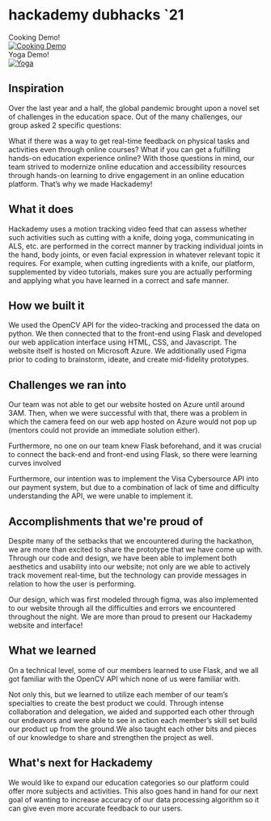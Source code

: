 # hackademy dubhacks `21
Cooking Demo!\
[![Cooking Demo](https://img.youtube.com/vi/5MzVJxgeWio/0.jpg)](https://www.youtube.com/watch?v=5MzVJxgeWio)\
Yoga Demo!\
[![Yoga](https://img.youtube.com/vi/5MzVJxgeWio/0.jpg)](https://www.youtube.com/watch?v=5MzVJxgeWio)

## Inspiration

Over the last year and a half, the global pandemic brought upon a novel set of challenges in the education space. Out of the many challenges, our group asked 2 specific questions: 

What if there was a way to get real-time feedback on physical tasks and activities even through online courses?
What if you can get a fulfilling hands-on education experience online?
With those questions in mind, our team strived to modernize online education and accessibility resources through hands-on learning to drive engagement in an online education platform. That’s why we made Hackademy!


## What it does

Hackademy uses a motion tracking video feed that can assess whether such activities such as cutting with a knife, doing yoga, communicating in ALS, etc. are performed in the correct manner by tracking individual joints in the hand, body joints, or even facial expression in whatever relevant topic it requires. For example, when cutting ingredients with a knife, our platform, supplemented by video tutorials, makes sure you are actually performing and applying what you have learned in a correct and safe manner.

## How we built it

We used the OpenCV API for the video-tracking and processed the data on python. We then connected that to the front-end using Flask and developed our web application interface using HTML, CSS, and Javascript. The website itself is hosted on Microsoft Azure. We additionally used Figma prior to coding to brainstorm, ideate, and create mid-fidelity prototypes.

## Challenges we ran into

Our team was not able to get our website hosted on Azure until around 3AM. Then, when we were successful with that, there was a problem in which the camera feed on our web app hosted on Azure would not pop up (mentors could not provide an immediate solution either).

Furthermore, no one on our team knew Flask beforehand, and it was crucial to connect the back-end and front-end using Flask, so there were learning curves involved

Furthermore, our intention was to implement the Visa Cybersource API into our payment system, but due to a combination of lack of time and difficulty understanding the API, we were unable to implement it.

## Accomplishments that we're proud of

Despite many of the setbacks that we encountered during the hackathon, we are more than excited to share the prototype that we have come up with. Through our code and design, we have been able to implement both aesthetics and usability into our website; not only are we able to actively track movement real-time, but the technology can provide messages in relation to how the user is performing. 

Our design, which was first modeled through figma, was also implemented to our website through all the difficulties and errors we encountered throughout the night. We are more than proud to present our Hackademy website and interface!

## What we learned

On a technical level, some of our members learned to use Flask, and we all got familiar with the OpenCV API which none of us were familiar with.

Not only this, but we learned to utilize each member of our team’s specialties to create the best product we could. Through intense collaboration and delegation, we aided and supported each other through our endeavors and were able to see in action each member’s skill set build our product up from the ground.We also taught each other bits and pieces of our knowledge to share and strengthen the project as well.

## What's next for Hackademy

We would like to expand our education categories so our platform could offer more subjects and activities. This also goes hand in hand for our next goal of wanting to increase accuracy of our data processing algorithm so it can give even more accurate feedback to our users.




